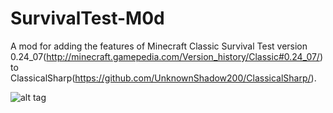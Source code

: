 # SurvivalTest-M0d
A mod for adding the features of Minecraft Classic Survival Test version 0.24_07(http://minecraft.gamepedia.com/Version_history/Classic#0.24_07/) to ClassicalSharp(https://github.com/UnknownShadow200/ClassicalSharp/).

![alt tag](http://videoerror.x10.mx/uploads/screenshot_14-01-2017-15-23-03.png)
